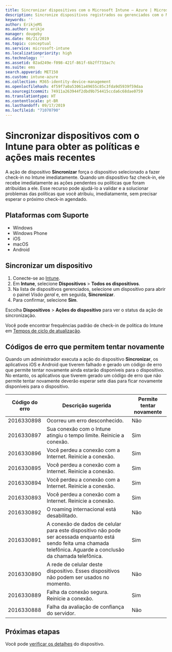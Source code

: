 ```yaml
---
title: Sincronizar dispositivos com o Microsoft Intune – Azure | Microsoft Docs
description: Sincronize dispositivos registrados ou gerenciados com o Microsoft Intune para obter as políticas e ações mais recentes. Inclui as etapas a serem sincronizadas usando o portal do Azure e lista os códigos de erro que permitem tentar novamente.
keywords: ''
author: ErikjeMS
ms.author: erikje
manager: dougeby
ms.date: 06/21/2019
ms.topic: conceptual
ms.service: microsoft-intune
ms.localizationpriority: high
ms.technology: ''
ms.assetid: 02ad249e-f098-421f-861f-6b2ff733ac7c
ms.suite: ems
search.appverid: MET150
ms.custom: intune-azure
ms.collection: M365-identity-device-management
ms.openlocfilehash: 4f59f7a0a53061a49655c85c3fda9d5939f59daa
ms.sourcegitcommit: 74911a263944f2dbd9b754415ccda6c68dae0759
ms.translationtype: HT
ms.contentlocale: pt-BR
ms.lasthandoff: 09/17/2019
ms.locfileid: "71070790"
---
```

# <a name="sync-devices-to-get-the-latest-policies-and-actions-with-intune"></a>Sincronizar dispositivos com o Intune para obter as políticas e ações mais recentes


A ação de dispositivo **Sincronizar** força o dispositivo selecionado a fazer check-in no Intune imediatamente. Quando um dispositivo faz check-in, ele recebe imediatamente as ações pendentes ou políticas que foram atribuídas a ele. Esse recurso pode ajudá-lo a validar e a solucionar problemas das políticas que você atribuiu, imediatamente, sem precisar esperar o próximo check-in agendado.

## <a name="supported-platforms"></a>Plataformas com Suporte

- Windows
- Windows Phone
- iOS
- macOS
- Android

## <a name="sync-a-device"></a>Sincronizar um dispositivo

1. Conecte-se ao [Intune](https://go.microsoft.com/fwlink/?linkid=2090973). 
3. Em **Intune**, selecione **Dispositivos** > **Todos os dispositivos**.
4. Na lista de dispositivos gerenciados, selecione um dispositivo para abrir o painel *Visão geral* e, em seguida, **Sincronizar**.
5. Para confirmar, selecione **Sim**.

Escolha **Dispositivos** > **Ações do dispositivo** para ver o status da ação de sincronização.

Você pode encontrar frequências padrão de check-in de política do Intune em [Tempos de ciclo de atualização](device-profile-troubleshoot.md#how-long-does-it-take-for-devices-to-get-a-policy-profile-or-app-after-they-are-assigned).

## <a name="retryable-error-codes"></a>Códigos de erro que permitem tentar novamente

Quando um administrador executa a ação do dispositivo **Sincronizar**, os aplicativos iOS e Android que tiverem falhado e gerado um código de erro que permite tentar novamente ainda estarão disponíveis para o dispositivo. No entanto, os aplicativos que tiverem gerado um código de erro que não permite tentar novamente deverão esperar sete dias para ficar novamente disponíveis para o dispositivo.


| Código do erro  | Descrição sugerida | Permite tentar novamente |
|---|---|---|
| 2016330898 | Ocorreu um erro desconhecido. | Não |
| 2016330897 | Sua conexão com o Intune atingiu o tempo limite. Reinicie a conexão. | Sim |
| 2016330896 | Você perdeu a conexão com a Internet. Reinicie a conexão. | Sim |
| 2016330895 | Você perdeu a conexão com a Internet. Reinicie a conexão. | Sim |
| 2016330894 | Você perdeu a conexão com a Internet. Reinicie a conexão. | Sim |
| 2016330893 | Você perdeu a conexão com a Internet. Reinicie a conexão. | Sim|
| 2016330892 | O roaming internacional está desabilitado. | Não|
| 2016330891 | A conexão de dados de celular para este dispositivo não pode ser acessada enquanto está sendo feita uma chamada telefônica. Aguarde a conclusão da chamada telefônica. | Sim|
| 2016330890 | A rede de celular deste dispositivo. Esses dispositivos não podem ser usados no momento. | Não|
| 2016330889 | Falha da conexão segura. Reinicie a conexão. | Sim|
| 2016330888 | Falha da avaliação de confiança do servidor. | Não|

## <a name="next-steps"></a>Próximas etapas

Você pode [verificar os detalhes](device-inventory.md) do dispositivo.
 
